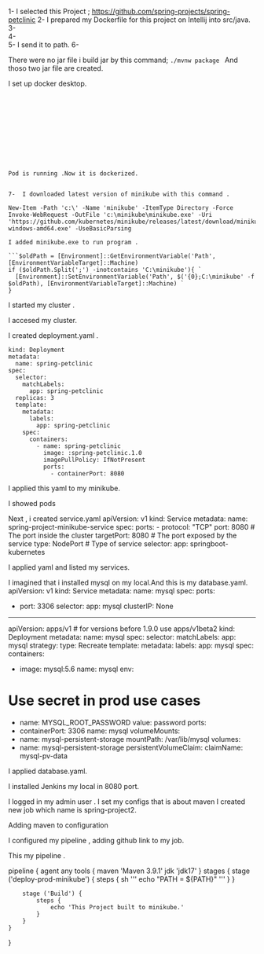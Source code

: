 1-	I selected this Project  ;  https://github.com/spring-projects/spring-petclinic
2-	I prepared my Dockerfile for this  project on Intellij into src/java.
3-	 
4-	
5-	I send it to path.
6-	 

There were no jar file i build jar by this command;
```./mvnw package ```
And thoso two jar file are created.
 
I set up docker desktop.
 









```











Pod is running .Now it is dockerized.
 

7-	I downloaded latest version of minikube with this command .

New-Item -Path 'c:\' -Name 'minikube' -ItemType Directory -Force
Invoke-WebRequest -OutFile 'c:\minikube\minikube.exe' -Uri 'https://github.com/kubernetes/minikube/releases/latest/download/minikube-windows-amd64.exe' -UseBasicParsing

I added minikube.exe to run program .

```$oldPath = [Environment]::GetEnvironmentVariable('Path', [EnvironmentVariableTarget]::Machine)
if ($oldPath.Split(';') -inotcontains 'C:\minikube'){ `
  [Environment]::SetEnvironmentVariable('Path', $('{0};C:\minikube' -f $oldPath), [EnvironmentVariableTarget]::Machine) `
}
```
I started my cluster .

 


I accesed my cluster. 

 



I created deployment.yaml .
```apiVersion: apps/v1
kind: Deployment
metadata:
  name: spring-petclinic
spec:
  selector:
    matchLabels:
      app: spring-petclinic
  replicas: 3
  template:
    metadata:
      labels:
        app: spring-petclinic
    spec:
      containers:
        - name: spring-petclinic
          image: :spring-petclinic.1.0
          imagePullPolicy: IfNotPresent
          ports:
            - containerPort: 8080
```
I applied this yaml to my minikube.

 
 


I showed pods

 
Next , i created service.yaml
apiVersion: v1
kind: Service
metadata:
  name: spring-project-minikube-service
spec:
  ports:
    - protocol: "TCP"
      port: 8080        # The port inside the cluster
      targetPort: 8080  # The port exposed by the service
  type: NodePort        # Type of service
  selector:
    app: springboot-kubernetes

I applied yaml  and listed my services.
 

 








I imagined that i installed mysql on my local.And  this is my database.yaml.
apiVersion: v1
kind: Service
metadata:
name: mysql
spec:
ports:
- port: 3306
selector:
app: mysql
clusterIP: None
---
apiVersion: apps/v1 # for versions before 1.9.0 use apps/v1beta2
kind: Deployment
metadata:
name: mysql
spec:
selector:
matchLabels:
app: mysql
strategy:
type: Recreate
template:
metadata:
labels:
app: mysql
spec:
containers:
- image: mysql:5.6
name: mysql
env:
# Use secret in prod use cases
- name: MYSQL_ROOT_PASSWORD
value: password
ports:
- containerPort: 3306
name: mysql
volumeMounts:
- name: mysql-persistent-storage
mountPath: /var/lib/mysql
volumes:
- name: mysql-persistent-storage
persistentVolumeClaim:
claimName: mysql-pv-data

 
I applied database.yaml.














I installed Jenkins my local in 8080 port.





 
I logged in my admin user . I set my configs that is about maven
I created new job which name is spring-project2.
 
 
Adding maven to configuration
 
I configured my pipeline , adding github link to my job.

 
This my pipeline .



pipeline {
    agent any
    tools { 
        maven 'Maven 3.9.1' 
        jdk 'jdk17' 
    }
    stages {
        stage ('deploy-prod-minikube') {
            steps {
                sh '''
                    echo "PATH = ${PATH}"
                ''' 
            }
        }

        stage ('Build') {
            steps {
                echo 'This Project built to minikube.'
            }
        }
    }
}



